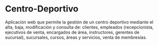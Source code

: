 # Centro-Deportivo
Aplicación web que permite la gestión de un centro deportivo mediante el alta, baja, modificación y consulta de: clientes, empleados (recepcionista, ejecutivos de venta, encargados de área, instructores, gerentes de sucursal), sucursales, cursos, áreas y servicios, venta de membresías. 
